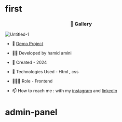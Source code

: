 # first


<h3 align="center"> 📸 Gallery </h3>

![Untitled-1](https://github.com/HamidAmini-FE/first/issues/1#issue-2070231610)








- 🔗 [Demo Project](https://hamidamini-fe.github.io/first/
)


- 👨‍💻 Developed by hamid amini

- 📆 Created - 2024

- 🤖 Technologies Used - Html , css 

- 🕵🏻‍♀️ Role - Frontend

- 📫 How to reach me : with my [instagram](https://www.instagram.com/hamidamini-fe2024) and [linkedin](https://www.linkedin.com/in/hamidamini/)
# admin-panel
